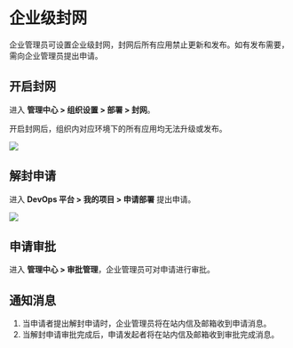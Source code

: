 # 企业级封网

企业管理员可设置企业级封网，封网后所有应用禁止更新和发布。如有发布需要，需向企业管理员提出申请。

## 开启封网
进入 **管理中心 > 组织设置 > 部署 > 封网**。

开启封网后，组织内对应环境下的所有应用均无法升级或发布。

![](https://terminus-paas.oss-cn-hangzhou.aliyuncs.com/paas-doc/2021/08/23/e11c8642-cddc-4346-a469-83b21e13f1c7.png)

## 解封申请
进入 **DevOps 平台 > 我的项目 > 申请部署** 提出申请。

![](https://terminus-paas.oss-cn-hangzhou.aliyuncs.com/paas-doc/2021/08/23/9e5d24fd-b937-4c2b-b852-4ecb7e59e62a.png)

## 申请审批
进入 **管理中心 > 审批管理**，企业管理员可对申请进行审批。

## 通知消息

1. 当申请者提出解封申请时，企业管理员将在站内信及邮箱收到申请消息。
2. 当解封申请审批完成后，申请发起者将在站内信及邮箱收到审批完成消息。
